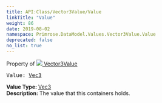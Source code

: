 ```yaml
---
title: API:Class/Vector3Value/Value
linkTitle: "Value"
weight: 86
date: 2019-08-02
namespace: Primrose.DataModel.Values.Vector3Value.Value
deprecated: false
no_list: true
---
```

Property of <a href="/docs/api-reference/Class/Vector3Value"><img src="/icons/silk/value.png"/>&nbsp;Vector3Value</a>
<pre class="method-declaration">
Value: <a class="type" href="/docs/api-reference/DataType/Vec3">Vec3</a></pre>
<b>Value Type: </b>
<a class="type" href="/docs/api-reference/DataType/Vec3">Vec3</a>
<br/>
<b>Description: </b>
The value that this containers holds.

